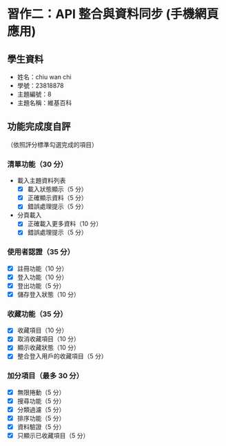 # 習作二：API 整合與資料同步 (手機網頁應用)

## 學生資料

- 姓名：chiu wan chi 
- 學號：23818878
- 主題編號：8
- 主題名稱：維基百科

## 功能完成度自評

（依照評分標準勾選完成的項目）

### 清單功能（30 分）

- 載入主題資料列表
  - [X] 載入狀態顯示（5 分）
  - [X] 正確顯示資料（5 分）
  - [X] 錯誤處理提示（5 分）
- 分頁載入
  - [X] 正確載入更多資料（10 分）
  - [X] 錯誤處理提示（5 分）

### 使用者認證（35 分）

- [X] 註冊功能（10 分）
- [X] 登入功能（10 分）
- [X] 登出功能（5 分）
- [X] 儲存登入狀態（10 分）

### 收藏功能（35 分）

- [X] 收藏項目（10 分）
- [X] 取消收藏項目（10 分）
- [X] 顯示收藏狀態（10 分）
- [X] 整合登入用戶的收藏項目（5 分）

### 加分項目（最多 30 分）

- [X] 無限捲動（5 分）
- [X] 搜尋功能（5 分）
- [X] 分類過濾（5 分）
- [X] 排序功能（5 分）
- [X] 資料驗證（5 分）
- [X] 只顯示已收藏項目（5 分）